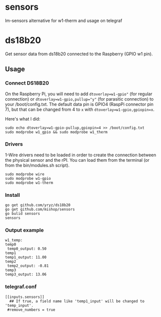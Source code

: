 # sensors
lm-sensors alternative for w1-therm and usage on telegraf

# ds18b20

Get sensor data from ds18b20 connected to the Raspberry (GPIO w1 pin).

## Usage

### Connect DS18B20
On the Raspberry Pi, you will need to add `dtoverlay=w1-gpio"` (for regular connection) or `dtoverlay=w1-gpio,pullup="y"` (for parasitic connection) to your /boot/config.txt. The default data pin is GPIO4 (RaspPi connector pin 7), but that can be changed from 4 to `x` with `dtoverlay=w1-gpio,gpiopin=x`.

Here's what I did:
```
sudo echo dtoverlay=w1-gpio-pullup,gpiopin=4 >> /boot/config.txt
sudo modprobe w1_gpio && sudo modprobe w1_therm
```

### Drivers

1-Wire drivers need to be loaded in order to create the connection between the physical sensor and the rPI.
You can load them from the terminal (or from the bin/modules.sh script).

    sudo modprobe wire
    sudo modprobe w1-gpio
    sudo modprobe w1-therm

### Install
    go get github.com/yryz/ds18b20
    go get github.com/mishop/sensors
    go bulid sensors
    sensors

### Output example
    w1_temp:
    temp0 
     temp0_output: 0.50 
    temp1 
    temp1_output: 11.00 
    temp2 
     temp2_output: -0.81 
    temp3 
    temp3_output: 13.06 
### telegraf.conf
    [[inputs.sensors]]
      ## If true, a field name like 'temp1_input' will be changed to 'temp_input'.
     #remove_numbers = true

